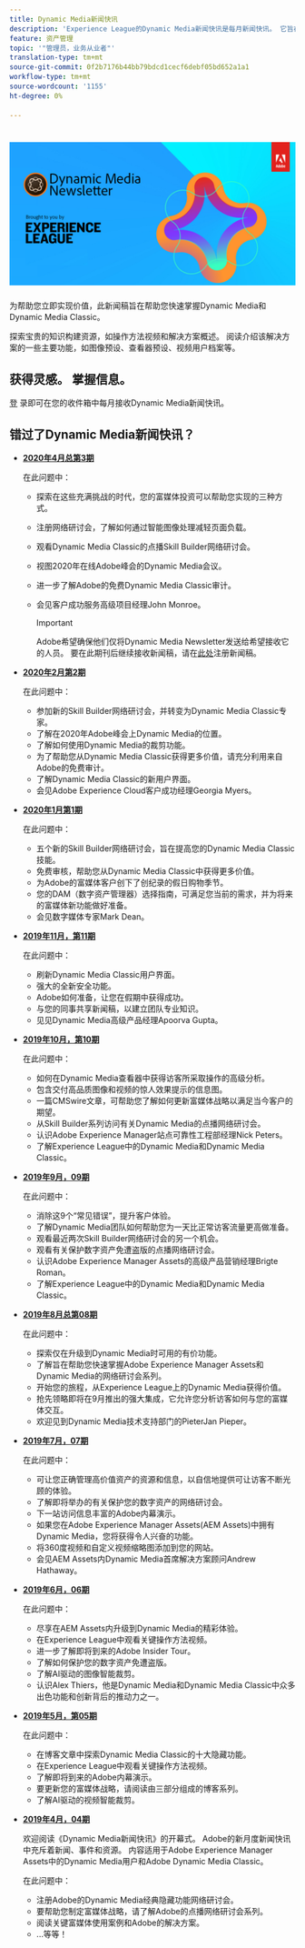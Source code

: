 ```yaml
---
title: Dynamic Media新闻快讯
description: 'Experience League的Dynamic Media新闻快讯是每月新闻快讯。 它旨在帮助您快速掌握Dynamic Media和Dynamic Media Classic，以便您能够立即开始实现价值。 这一一站式商店时事通讯中提供了宝贵的知识建设资源。 例如，有操作方法视频和解决方案概述。 了解一些关键功能，如图像预设、查看器预设、视频用户档案等。 '
feature: 资产管理
topic: '"管理员，业务从业者"'
translation-type: tm+mt
source-git-commit: 0f2b7176b44bb79bdcd1cecf6debf05bd652a1a1
workflow-type: tm+mt
source-wordcount: '1155'
ht-degree: 0%

---
```



# ![Dynamic Media Newsletter徽标](/help/assets/dynamic-media/assets/dynamic-media-newsletter-logo.png)

为帮助您立即实现价值，此新闻稿旨在帮助您快速掌握Dynamic Media和Dynamic Media Classic。

探索宝贵的知识构建资源，如操作方法视频和解决方案概述。 阅读介绍该解决方案的一些主要功能，如图像预设、查看器预设、视频用户档案等。

## 获得灵感。 掌握信息。

[登](https://www.adobe.com/subscription/dynamic-media-newsletter.html) 录即可在您的收件箱中每月接收Dynamic Media新闻快讯。

## 错过了Dynamic Media新闻快讯？

<!-- * **[May 2020, Issue 4](https://expleague.azureedge.net/assets/aem/Experience-Insider-vol.31.html)**

    In this issue:

    * What business continuity means in uncertain times.
    * Key takeaways from the first all-digital Adobe Summit.
    * Must-watch Experience Manager breakout sessions.
    * Summit customer spotlight: Under Armour.
    * Never miss an Experience Insider webinar.
    * Public sector spotlight: The urgent need for digital enrollment.
    * Look what’s new in Experience Manager Innovation.
    * Build your Experience Manager skills *live* with the Adobe pros.
    * Connect with the Adobe Experience Manager Community.
    * Fast-track your Adobe expertise with Adobe Experience League. -->

* **[2020年4月总第3期](https://expleague.azureedge.net/assets/dynamic-media/Dynamic_Media_Newsletter_04_2020_April.html)**

   在此问题中：

   * 探索在这些充满挑战的时代，您的富媒体投资可以帮助您实现的三种方式。
   * 注册网络研讨会，了解如何通过智能图像处理减轻页面负载。
   * 观看Dynamic Media Classic的点播Skill Builder网络研讨会。
   * 视图2020年在线Adobe峰会的Dynamic Media会议。
   * 进一步了解Adobe的免费Dynamic Media Classic审计。
   * 会见客户成功服务高级项目经理John Monroe。

      >[!IMPORTANT]
      >
      >Adobe希望确保他们仅将Dynamic Media Newsletter发送给希望接收它的人员。 要在此期刊后继续接收新闻稿，请在[此处](https://nam04.safelinks.protection.outlook.com/?url=http%3A%2F%2Ft.messages.adobe.com%2Fr%2F%3Fid%3Dha6c66e%2C266d7ba%2C26edbee&amp;data=02%7C01%7Crbrough%40adobe.com%7Ce0ec0f8dde0f4eb03d9c08d7e2173fd3%7Cfa7b1b5a7b34438794aed2c178decee1%7C0%7C0%7C637226461801398160&amp;sdata=3c1oREsqy%2FeDPKC3dd4IO9dXomQ1XbokaBAYQl8obrk%3D&amp;reserved=0)注册新闻稿。

* **[2020年2月第2期](https://expleague.azureedge.net/assets/dynamic-media/Dynamic_Media_Newsletter_02_2020_Feb.html)**

   在此问题中：

   * 参加新的Skill Builder网络研讨会，并转变为Dynamic Media Classic专家。
   * 了解在2020年Adobe峰会上Dynamic Media的位置。
   * 了解如何使用Dynamic Media的裁剪功能。
   * 为了帮助您从Dynamic Media Classic获得更多价值，请充分利用来自Adobe的免费审计。
   * 了解Dynamic Media Classic的新用户界面。
   * 会见Adobe Experience Cloud客户成功经理Georgia Myers。

* **[2020年1月第1期](https://expleague.azureedge.net/assets/dynamic-media/Dynamic_Media_Newsletter_01_2020_Jan.html)**

   在此问题中：

   * 五个新的Skill Builder网络研讨会，旨在提高您的Dynamic Media Classic技能。
   * 免费审核，帮助您从Dynamic Media Classic中获得更多价值。
   * 为Adobe的富媒体客户创下了创纪录的假日购物季节。
   * 您的DAM（数字资产管理器）选择指南，可满足您当前的需求，并为将来的富媒体新功能做好准备。
   * 会见数字媒体专家Mark Dean。

* **[2019年11月，第11期](https://expleague.azureedge.net/assets/dynamic-media/Dynamic_Media_Newsletter_11_2019_Nov.html)**

   在此问题中：

   * 刷新Dynamic Media Classic用户界面。
   * 强大的全新安全功能。
   * Adobe如何准备，让您在假期中获得成功。
   * 与您的同事共享新闻稿，以建立团队专业知识。
   * 见见Dynamic Media高级产品经理Apoorva Gupta。

* **[2019年10月，第10期](https://expleague.azureedge.net/assets/dynamic-media/Dynamic_Media_Newsletter_10_2019_Oct.html)**

   在此问题中：

   * 如何在Dynamic Media查看器中获得访客所采取操作的高级分析。
   * 包含交付高品质图像和视频的惊人效果提示的信息图。
   * 一篇CMSwire文章，可帮助您了解如何更新富媒体战略以满足当今客户的期望。
   * 从Skill Builder系列访问有关Dynamic Media的点播网络研讨会。
   * 认识Adobe Experience Manager站点可靠性工程部经理Nick Peters。
   * 了解Experience League中的Dynamic Media和Dynamic Media Classic。

* **[2019年9月，09期](https://expleague.azureedge.net/assets/dynamic-media/Dynamic_Media_Newsletter_09_2019_Sept.html)**

   在此问题中：

   * 消除这9个“常见错误”，提升客户体验。
   * 了解Dynamic Media团队如何帮助您为一天比正常访客流量更高做准备。
   * 观看最近两次Skill Builder网络研讨会的另一个机会。
   * 观看有关保护数字资产免遭盗版的点播网络研讨会。
   * 认识Adobe Experience Manager Assets的高级产品营销经理Brigte Roman。
   * 了解Experience League中的Dynamic Media和Dynamic Media Classic。

* **[2019年8月总第08期](https://expleague.azureedge.net/assets/dynamic-media/Dynamic_Media_Newsletter_08_2019_Aug.html)**

   在此问题中：

   * 探索仅在升级到Dynamic Media时可用的有价功能。
   * 了解旨在帮助您快速掌握Adobe Experience Manager Assets和Dynamic Media的网络研讨会系列。
   * 开始您的旅程，从Experience League上的Dynamic Media获得价值。
   * 抢先领略即将在9月推出的强大集成，它允许您分析访客如何与您的富媒体交互。
   * 欢迎见到Dynamic Media技术支持部门的PieterJan Pieper。

* **[2019年7月，07期](https://expleague.azureedge.net/assets/dynamic-media/Dynamic_Media_Newsletter_07_2019_July.html)**

   在此问题中：

   * 可让您正确管理高价值资产的资源和信息，以自信地提供可让访客不断光顾的体验。
   * 了解即将举办的有关保护您的数字资产的网络研讨会。
   * 下一站访问信息丰富的Adobe内幕演示。
   * 如果您在Adobe Experience Manager Assets(AEM Assets)中拥有Dynamic Media，您将获得令人兴奋的功能。
   * 将360度视频和自定义视频缩略图添加到您的网站。
   * 会见AEM Assets内Dynamic Media首席解决方案顾问Andrew Hathaway。

* **[2019年6月，06期](https://expleague.azureedge.net/assets/dynamic-media/Dynamic_Media_Newsletter_06_2019_June.html)**

   在此问题中：

   * 尽享在AEM Assets内升级到Dynamic Media的精彩体验。
   * 在Experience League中观看关键操作方法视频。
   * 进一步了解即将到来的Adobe Insider Tour。
   * 了解如何保护您的数字资产免遭盗版。
   * 了解AI驱动的图像智能裁剪。
   * 认识Alex Thiers，他是Dynamic Media和Dynamic Media Classic中众多出色功能和创新背后的推动力之一。

* **[2019年5月，第05期](https://expleague.azureedge.net/assets/dynamic-media/Dynamic_Media_Newsletter_05_2019_May.html)**

   在此问题中：

   * 在博客文章中探索Dynamic Media Classic的十大隐藏功能。
   * 在Experience League中观看关键操作方法视频。
   * 了解即将到来的Adobe内幕演示。
   * 要更新您的富媒体战略，请阅读由三部分组成的博客系列。
   * 了解AI驱动的视频智能裁剪。

* **[2019年4月，04期](https://expleague.azureedge.net/assets/dynamic-media/Dynamic_Media_Newsletter_04_2019_April.html)**

   欢迎阅读《Dynamic Media新闻快讯》的开幕式。 Adobe的新月度新闻快讯中充斥着新闻、事件和资源。 内容适用于Adobe Experience Manager Assets中的Dynamic Media用户和Adobe Dynamic Media Classic。

   在此问题中：

   * 注册Adobe的Dynamic Media经典隐藏功能网络研讨会。
   * 要帮助您制定富媒体战略，请了解Adobe的点播网络研讨会系列。
   * 阅读关键富媒体使用案例和Adobe的解决方案。
   * ...等等！